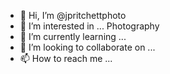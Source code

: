 - 👋 Hi, I’m @jpritchettphoto
- 👀 I’m interested in ... Photography
- 🌱 I’m currently learning ... 
- 💞️ I’m looking to collaborate on ...
- 📫 How to reach me ...

<!---
jpritchettphoto/jpritchettphoto is a ✨ special ✨ repository because its `README.md` (this file) appears on your GitHub profile.
You can click the Preview link to take a look at your changes.
--->
